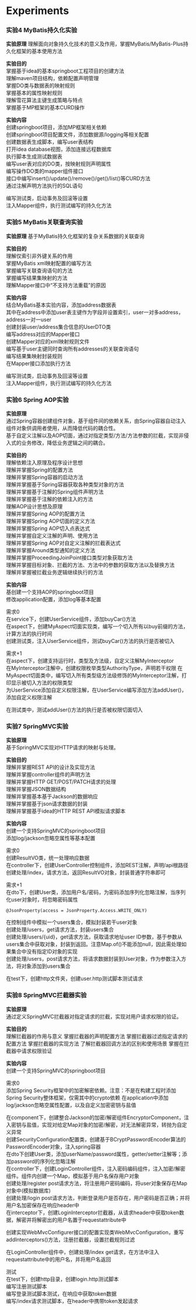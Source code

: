 # Experiments
### 实验4 MyBatis持久化实验
**实验原理** 
理解面向对象持久化技术的意义及作用，掌握MyBatis/MyBatis-Plus持久化框架的基本使用方法

**实验目的**  
掌握基于idea的基本springboot工程项目的创建方法  
理解maven项目结构，依赖配置声明管理  
掌握DO类与数据表的映射规则  
掌握基本的属性映射规则  
理解雪花算法主键生成策略与特点  
掌握基于MP框架的基本CURD操作  

**实验内容**   
创建springboot项目，添加MP框架相关依赖  
创建springboot项目配置文件，添加数据源/logging等相关配置  
创建数据表生成脚本，编写user表结构  
打开idea database视图，添加连接远程数据库  
执行脚本生成测试数据表  
编写user表对应的DO类，按映射规则声明属性  
编写操作DO类的mapper组件接口  
接口中编写insert()/update()/remove()/get()/list()等CURD方法  
通过注解声明方法执行的SQL语句  

编写测试类，启动事务及回滚等设置  
注入Mapper组件，执行测试编写的持久化方法


### 实验5 MyBatis关联查询实验
**实验原理** 
基于MyBatis持久化框架的复杂关系数据的关联查询

**实验目的**  
理解仅索引非外键关系的作用  
掌握MyBatis xml映射配置的编写方法  
掌握编写关联查询语句的方法  
掌握编写结果集映射的方法  
理解Mapper接口中“不支持方法重载”的原因  
  

**实验内容**   
结合MyBatis基本实验内容，添加address数据表  
其中在address中添加user表主键作为字段并设置索引，user一对多address，address一对一user  
创建封装user/address集合信息的UserDTO类  
编写address对应的Mapper接口  
创建Mapper对应的xml映射规则文件  
编写基于user主键同时查询所有addresses的关联查询语句  
编写结果集映射封装规则  
在Mapper接口添加执行方法  

编写测试类，启动事务及回滚等设置  
注入Mapper组件，执行测试编写的持久化方法

### 实验6 Spring AOP实验
**实验原理**  
通过Spring容器创建组件对象，基于组件间的依赖关系，由Spring容器自动注入组件对象供调用者使用，从而降低代码的耦合性。  
基于自定义注解以及AOP切面，通过对指定类型/方法/方法参数的拦截，实现非侵入式的业务修改，降低业务逻辑之间的耦合。  

**实验目的**  
理解依赖注入原理及程序设计思想  
理解并掌握Spring的配置方法  
理解并掌握Spring容器的启动方法  
理解并掌握基于Spring容器获取各种类型对象的方法  
理解并掌握基于注解的Spring组件声明方法  
理解并掌握基于注解的依赖注入的方法  
理解AOP设计思想及原理  
理解并掌握Spring AOP的配置方法  
理解并掌握Spring AOP切面的定义方法  
理解并掌握Spring AOP切入点表达式  
理解并掌握自定义注解的声明、使用方法  
理解并掌握Spring AOP对自定义注解的拦截表达式  
理解并掌握Around类型通知的定义方法  
理解并掌握ProceedingJoinPoint接口类型对象获取方法  
理解并掌握目标对象、拦截的方法、方法中的参数的获取方法以及替换方法  
理解并掌握被拦截业务逻辑继续执行的方法  

**实验内容**  
基创建一个支持AOP的springboot项目  
修改application配置，添加log等基本配置  

需求0  
在service下，创建UserService组件，添加buyCar()方法  
在aspect下，创建MyAspect切面实现类，编写一个切入所有以buy前缀的方法，计算方法的执行时间  
创建测试类，注入UserService组件，测试buyCar()方法的执行是否被切入  

需求+1  
在aspect下，创建支持运行时，类型及方法级，自定义注解MyInterceptor  
在MyInterceptor注解中，创建权限枚举类型AuthorityType，声明若干权限
在MyAspect切面类中，编写切入所有类型级方法级修饰的MyInterceptor注解，打印显示被切入方法的权限类型  
为UserService添加自定义权限注解，在UserService编写添加方法addUser()，添加自定义权限注解  

在测试类中，测试addUser()方法的执行是否被权限切面切入  

### 实验7 SpringMVC实验
**实验原理**  
基于SpringMVC实现对HTTP请求的映射与处理。  

**实验目的**  
理解并掌握REST API的设计及实现方法  
理解并掌握controller组件的声明方法  
理解并掌握HTTP GET/POST/PATCH请求的处理  
理解并掌握JSON数据结构   
理解并掌握基本基于Jackson的数据响应   
理解并掌握基于json请求数据的封装  
理解并掌握基于idea的HTTP REST API模拟请求脚本  

**实验内容**  
创建一个支持SpringMVC的springboot项目  
添加log/jackson忽略空属性等基本配置  

需求0  
创建ResultVO类，统一处理响应数据  
在controller下，创建UserController控制组件，添加REST注解，声明/api根路径  
创建处理/index，请求方法，返回ResultVO对象，封装普通字符串即可  

需求+1  
在dto下，创建User类，添加用户名/密码，为密码添加序列化忽略注解，当序列化user对象时，将忽略密码属性  
```shell
@JsonProperty(access = JsonProperty.Access.WRITE_ONLY)
```
在控制组件中模拟一个users集合，模拟封装若干user对象  
创建处理/users，get请求方法，封装users集合   
创建处理/users/{uid}，get请求方法，获取请求地址user ID参数，基于参数从users集合中获取对象，封装到返回。注意Map.of()不能添加null，因此需处理如果集合中没有指定ID对象的实现  
创建处理/users，post请求方法，将请求数据封装到User对象，作为参数注入方法，将对象添加到users集合  

在test下，创建http文件夹，创建user.http测试脚本测试请求  

### 实验8 SpringMVC拦截器实验
**实验原理**  
通过定义SpringMVC拦截器对指定请求的拦截，实现对用户请求权限的验证。

**实验目的**  
理解拦截器的作用与意义
掌握拦截器的声明配置方法
掌握拦截器过滤指定请求的配置方法
掌握拦截器的实现方法
了解拦截器回调方法的区别和使用场景
掌握在拦截器中请求权限验证 

**实验内容**  
创建一个支持SpringMVC的springboot项目

需求0  
添加Spring Security框架中的加密解密依赖。注意：不是在构建工程时添加Spring Security整体框架，仅需其中的crypto依赖
在application中添加log/jackson忽略空属性配置，以及自定义加密密钥与盐值  

在component下，创建整合Jackson的加密/解密组件EncryptorComponent，注入密钥与盐值，实现对给定Map对象的加密/解密，对无法解密异常，转抛为自定义异常  
创建SecurityConfiguration配置类，创建基于BCryptPasswordEncoder算法的PasswordEncoder对象，注入spring容器  
在dto下创建User类，添加userName/password属性，getter/setter注解等；添加password的序列化忽略注解  
在controller下，创建LoginController组件，注入密码编码组件，注入加密/解密组件。组件内创建一个Map，模拟基于用户名保存用户对象  
创建处理/register post请求方法，将注册用户密码编码，将user对象保存在Map对象中(模拟数据库)  
创建处理/login post请求方法，判断登录用户是否存在，用户密码是否正确；并将用户名加密保存在响应header中  
在interceptor下，创建LoginInterceptor拦截器，从请求header中获取token数据，解密并将解密出的用户名置于requestattribute中  

创建实现WebMvcConfigurer接口的配置实现类WebMvcConfiguration，重写addInterceptors()方法，注册拦截器，设置拦截规则过滤  

在LoginController组件中，创建处理/index get请求，在方法中注入requestattribute中的用户名，并将用户名返回

测试  
在test下，创建http目录，创建login.http测试脚本  
编写注册测试脚本  
编写登录测试脚本测试，在响应中获取token数据  
编写/index请求测试脚本，在header中携带token发起请求  
